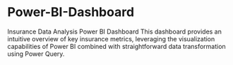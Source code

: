 # Power-BI-Dashboard
Insurance Data Analysis Power BI Dashboard This dashboard provides an intuitive overview of key insurance metrics, leveraging the visualization capabilities of Power BI combined with straightforward data transformation using Power Query.  
